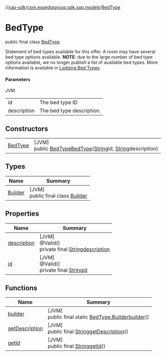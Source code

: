//[xap-sdk](../../../index.md)/[com.expediagroup.sdk.xap.models](../index.md)/[BedType](index.md)

# BedType

public final class [BedType](index.md)

Statement of bed types available for this offer. A room may have several bed type options available.  **NOTE**: due to the large number of bed type options available, we no longer publish a list of available bed types. More information is available in [Lodging Bed Types](https://developers.expediagroup.com/xap/products/xap/lodging/references/bed-types).

#### Parameters

JVM

| | |
|---|---|
| id | The bed type ID |
| description | The bed type description. |

## Constructors

| | |
|---|---|
| [BedType](-bed-type.md) | [JVM]<br>public [BedType](index.md)[BedType](-bed-type.md)([String](https://docs.oracle.com/javase/8/docs/api/java/lang/String.html)id, [String](https://docs.oracle.com/javase/8/docs/api/java/lang/String.html)description) |

## Types

| Name | Summary |
|---|---|
| [Builder](-builder/index.md) | [JVM]<br>public final class [Builder](-builder/index.md) |

## Properties

| Name | Summary |
|---|---|
| [description](index.md#952294761%2FProperties%2F699445674) | [JVM]<br>@Valid()<br>private final [String](https://docs.oracle.com/javase/8/docs/api/java/lang/String.html)[description](index.md#952294761%2FProperties%2F699445674) |
| [id](index.md#-22092838%2FProperties%2F699445674) | [JVM]<br>@Valid()<br>private final [String](https://docs.oracle.com/javase/8/docs/api/java/lang/String.html)[id](index.md#-22092838%2FProperties%2F699445674) |

## Functions

| Name | Summary |
|---|---|
| [builder](builder.md) | [JVM]<br>public final static [BedType.Builder](-builder/index.md)[builder](builder.md)() |
| [getDescription](get-description.md) | [JVM]<br>public final [String](https://docs.oracle.com/javase/8/docs/api/java/lang/String.html)[getDescription](get-description.md)() |
| [getId](get-id.md) | [JVM]<br>public final [String](https://docs.oracle.com/javase/8/docs/api/java/lang/String.html)[getId](get-id.md)() |
